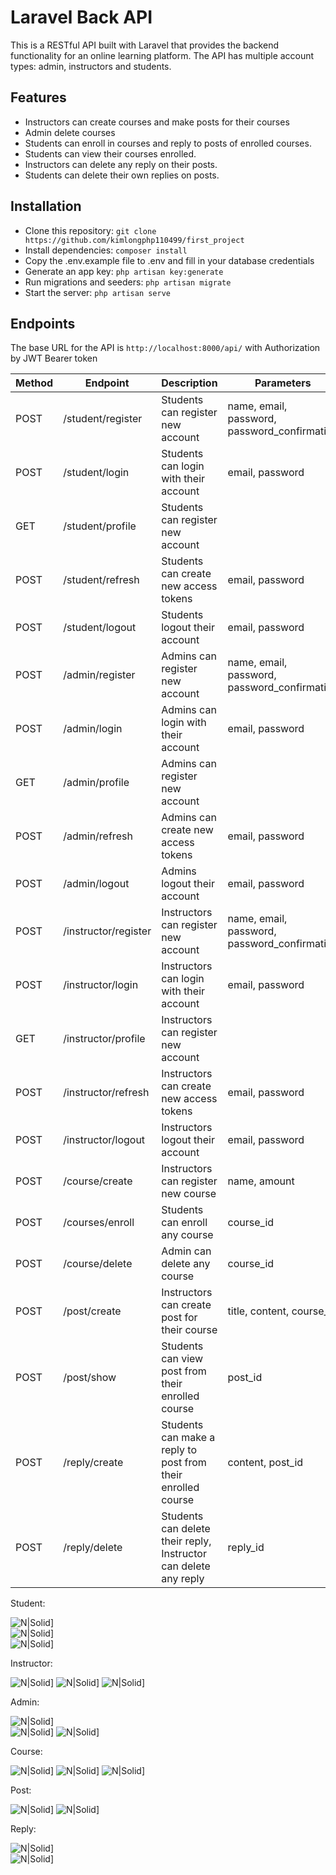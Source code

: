 # Laravel Back API

This is a RESTful API built with Laravel that provides the backend functionality for an online learning platform. The API has multiple account types: admin, instructors and students.

## Features

- Instructors can create courses and make posts for their courses
- Admin delete courses
- Students can enroll in courses and reply to posts of enrolled courses.
- Students can view their courses enrolled.
- Instructors can delete any reply on their posts.
- Students can delete their own replies on posts.

## Installation

- Clone this repository: `git clone https://github.com/kimlongphp110499/first_project`
- Install dependencies: `composer install`
- Copy the .env.example file to .env and fill in your database credentials
- Generate an app key: `php artisan key:generate`
- Run migrations and seeders: `php artisan migrate`
- Start the server: `php artisan serve`

## Endpoints

The base URL for the API is `http://localhost:8000/api/` with Authorization by JWT Bearer token

| Method | Endpoint | Description | Parameters | Headers |
| ------ | -------- | ----------- | ---------- | ------- |
| POST   | /student/register | Students can register new account | name, email, password, password_confirmation | None |
| POST   | /student/login | Students can login with their account | email, password | None |
| GET    | /student/profile | Students can register new account |  | Student Authorization |
| POST   | /student/refresh | Students can create new access tokens | email, password | Student Authorization |
| POST   | /student/logout | Students logout their account | email, password | Student Authorization |
| POST   | /admin/register | Admins can register new account | name, email, password, password_confirmation | None |
| POST   | /admin/login | Admins can login with their account | email, password | None |
| GET    | /admin/profile | Admins can register new account |  | Admin Authorization |
| POST   | /admin/refresh | Admins can create new access tokens | email, password | Admin Authorization |
| POST   | /admin/logout | Admins logout their account | email, password | Admin Authorization |
| POST   | /instructor/register | Instructors can register new account | name, email, password, password_confirmation | None |
| POST   | /instructor/login | Instructors can login with their account | email, password | None |
| GET    | /instructor/profile | Instructors can register new account |  | Instructor Authorization |
| POST   | /instructor/refresh | Instructors can create new access tokens | email, password | Instructor Authorization |
| POST   | /instructor/logout | Instructors logout their account | email, password | Instructor Authorization |
| POST   | /course/create | Instructors can register new course | name, amount | Instructor Authorization |
| POST   | /courses/enroll | Students can enroll any course | course_id | Student Authorization |
| POST   | /course/delete | Admin can delete any course | course_id | Admin Authorization |
| POST   | /post/create | Instructors can create post for their course | title, content, course_id | Instructor Authorization |
| POST   | /post/show | Students can view post from their enrolled course | post_id | Student Authorization |
| POST   | /reply/create | Students can make a reply to post from their enrolled course | content, post_id | Student Authorization |
| POST   | /reply/delete | Students can delete their reply, Instructor can delete any reply | reply_id | Student or Instructor Authorization |

Student:

![N|Solid](https://raw.githubusercontent.com/kimlongphp110499/first_project/master/Picture1.png)]  
![N|Solid](https://raw.githubusercontent.com/kimlongphp110499/first_project/master/Picture2.png)]  
![N|Solid](https://raw.githubusercontent.com/kimlongphp110499/first_project/master/Picture3.png)]

Instructor:

![N|Solid](https://raw.githubusercontent.com/kimlongphp110499/first_project/master/Picture5.png)] 
![N|Solid](https://raw.githubusercontent.com/kimlongphp110499/first_project/master/Picture6.png)] 
![N|Solid](https://raw.githubusercontent.com/kimlongphp110499/first_project/master/Picture7.png)]

Admin:

![N|Solid](https://raw.githubusercontent.com/kimlongphp110499/first_project/master/Picture8.png)]  
![N|Solid](https://raw.githubusercontent.com/kimlongphp110499/first_project/master/Picture9.png)] 
![N|Solid](https://raw.githubusercontent.com/kimlongphp110499/first_project/master/Picture10.png)]

Course:

![N|Solid](https://raw.githubusercontent.com/kimlongphp110499/first_project/master/Picture11.png)]
![N|Solid](https://raw.githubusercontent.com/kimlongphp110499/first_project/master/Picture12.png)]
![N|Solid](https://raw.githubusercontent.com/kimlongphp110499/first_project/master/Picture13.png)] 

Post:

![N|Solid](https://raw.githubusercontent.com/kimlongphp110499/first_project/master/Picture14.png)]
![N|Solid](https://raw.githubusercontent.com/kimlongphp110499/first_project/master/Picture15.png)] 

Reply:
 
![N|Solid](https://raw.githubusercontent.com/kimlongphp110499/first_project/master/Picture16.png)]  
![N|Solid](https://raw.githubusercontent.com/kimlongphp110499/first_project/master/Picture17.png)]

